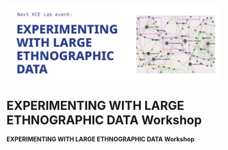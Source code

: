![Logo](./Images/Logo.png)

# EXPERIMENTING WITH LARGE ETHNOGRAPHIC DATA Workshop

**EXPERIMENTING WITH LARGE ETHNOGRAPHIC DATA Workshop**
